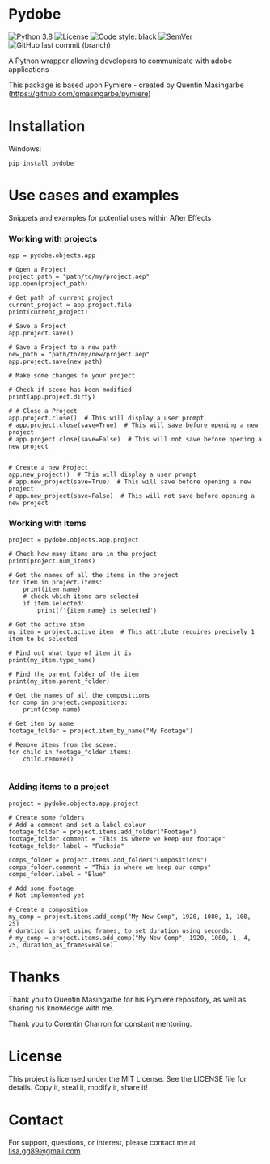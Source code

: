 # Pydobe

[![Python 3.8](https://img.shields.io/badge/python-3.8-blue.svg?style=flat-square)](https://www.python.org/)
[![License](http://img.shields.io/badge/license-MIT-green.svg?style=flat-square)](https://opensource.org/licenses/MIT)
[![Code style: black](https://img.shields.io/badge/code%20style-black-black.svg?style=flat-square)](https://github.com/psf/black)
[![SemVer](https://img.shields.io/badge/semver-2.0.0-blueviolet?style=flat-square)](https://semver.org/)
![GitHub last commit (branch)](https://img.shields.io/github/last-commit/LisaGG89/pydobe/main?style=flat-square)

A Python wrapper allowing developers to communicate with adobe applications

This package is based upon Pymiere - created by Quentin Masingarbe (https://github.com/qmasingarbe/pymiere)

# Installation

Windows: 

``
pip install pydobe
``

# Use cases and examples

Snippets and examples for potential uses within After Effects

### Working with projects

```
app = pydobe.objects.app

# Open a Project
project_path = "path/to/my/project.aep"
app.open(project_path)

# Get path of current project
current_project = app.project.file
print(current_project)

# Save a Project
app.project.save()

# Save a Project to a new path
new_path = "path/to/my/new/project.aep"
app.project.save(new_path)

# Make some changes to your project

# Check if scene has been modified
print(app.project.dirty)

# # Close a Project
app.project.close()  # This will display a user prompt
# app.project.close(save=True)  # This will save before opening a new project
# app.project.close(save=False)  # This will not save before opening a new project


# Create a new Project
app.new_project()  # This will display a user prompt
# app.new_project(save=True)  # This will save before opening a new project
# app.new_project(save=False)  # This will not save before opening a new project

```

### Working with items

```
project = pydobe.objects.app.project

# Check how many items are in the project
print(project.num_items)

# Get the names of all the items in the project
for item in project.items:
    print(item.name)
    # check which items are selected
    if item.selected:
        print(f'{item.name} is selected')

# Get the active item
my_item = project.active_item  # This attribute requires precisely 1 item to be selected

# Find out what type of item it is
print(my_item.type_name)

# Find the parent folder of the item
print(my_item.parent_folder)

# Get the names of all the compositions
for comp in project.compositions:
    print(comp.name)

# Get item by name
footage_folder = project.item_by_name("My Footage")

# Remove items from the scene:
for child in footage_folder.items:
    child.remove()
    
```

### Adding items to a project

```
project = pydobe.objects.app.project

# Create some folders
# Add a comment and set a label colour
footage_folder = project.items.add_folder("Footage")
footage_folder.comment = "This is where we keep our footage"
footage_folder.label = "Fuchsia"

comps_folder = project.items.add_folder("Compositions")
comps_folder.comment = "This is where we keep our comps"
comps_folder.label = "Blue"

# Add some footage
# Not implemented yet

# Create a composition
my_comp = project.items.add_comp("My New Comp", 1920, 1080, 1, 100, 25)
# duration is set using frames, to set duration using seconds:
# my_comp = project.items.add_comp("My New Comp", 1920, 1080, 1, 4, 25, duration_as_frames=False)

```
# Thanks

Thank you to Quentin Masingarbe for his Pymiere repository, as well as sharing his knowledge with me.

Thank you to Corentin Charron for constant mentoring.

# License

This project is licensed under the MIT License. See the LICENSE file for details. Copy it, steal it, modify it, share it!
# Contact

For support, questions, or interest, please contact me at lisa.gg89@gmail.com